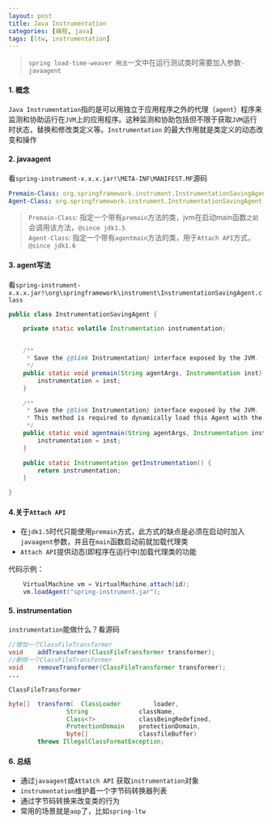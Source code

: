 ```yaml
---
layout: post
title: Java Instrumentation
categories: [编程, java]
tags: [ltw, instrumentation]
---
```


> `spring load-time-weaver 用法`一文中在运行测试类时需要加入参数`-javaagent`

#### 1. 概念

`Java Instrumentation`指的是可以用独立于应用程序之外的代理（`agent`）程序来监测和协助运行在`JVM`上的应用程序。这种监测和协助包括但不限于获取`JVM`运行时状态，替换和修改类定义等。`Instrumentation` 的最大作用就是类定义的动态改变和操作

#### 2. javaagent

看`spring-instrument-x.x.x.jar!\META-INF\MANIFEST.MF`源码
```yaml
Premain-Class: org.springframework.instrument.InstrumentationSavingAgent
Agent-Class: org.springframework.instrument.InstrumentationSavingAgent
```
> `Premain-Class`: 指定一个带有`premain`方法的类，jvm在启动main函数`之前`会调用该方法，`@since jdk1.5`   
> `Agent-Class`: 指定一个带有`agentmain`方法的类，用于`Attach API`方式，`@since jdk1.6`

#### 3. agent写法
看`spring-instrument-x.x.x.jar!\org\springframework\instrument\InstrumentationSavingAgent.class`
```java
public class InstrumentationSavingAgent {

	private static volatile Instrumentation instrumentation;


	/**
	 * Save the {@link Instrumentation} interface exposed by the JVM.
	 */
	public static void premain(String agentArgs, Instrumentation inst) {
		instrumentation = inst;
	}

	/**
	 * Save the {@link Instrumentation} interface exposed by the JVM.
	 * This method is required to dynamically load this Agent with the Attach API.
	 */
	public static void agentmain(String agentArgs, Instrumentation inst) {
		instrumentation = inst;
	}

	public static Instrumentation getInstrumentation() {
		return instrumentation;
	}

}
```

#### 4.关于`Attach API`
* 在`jdk1.5`时代只能使用`premain`方式，此方式的缺点是必须在启动时加入`javaagent`参数，并且在`main`函数启动前就加载代理类
* `Attach API`提供动态(即程序在运行中)加载代理类的功能

代码示例：
```java
    VirtualMachine vm = VirtualMachine.attach(id);
    vm.loadAgent("spring-instrument.jar");
```

#### 5. instrumentation
`instrumentation`能做什么？看源码
```java
//增加一个ClassFileTransformer
void    addTransformer(ClassFileTransformer transformer);
//删除一个ClassFileTransformer
void    removeTransformer(ClassFileTransformer transformer);
...
```
`ClassFileTransformer`
```java
byte[]  transform(  ClassLoader         loader,
                String              className,
                Class<?>            classBeingRedefined,
                ProtectionDomain    protectionDomain,
                byte[]              classfileBuffer)
        throws IllegalClassFormatException;
```

#### 6. 总结

* 通过`javaagent`或`Attatch API` 获取`instrumentation`对象
* `instrumentation`维护着一个字节码转换器列表
* 通过字节码转换来改变类的行为
* 常用的场景就是`aop`了，比如`spring-ltw`
